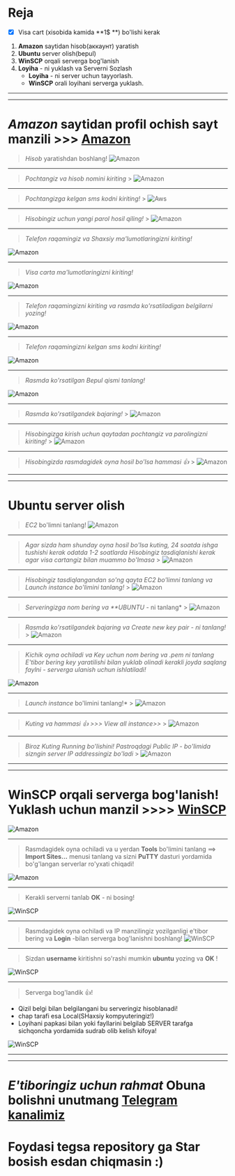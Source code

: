 # **Reja**

- [x] Visa cart (xisobida kamida **1$ **) bo'lishi kerak

1. **Amazon** saytidan hisob(аккаунт) yaratish
2. **Ubuntu** server olish(bepul)
3. **WinSCP** orqali serverga bog'lanish
3. **Loyiha** - ni yuklash va Serverni Sozlash
   - **Loyiha** - ni server uchun tayyorlash.
   - **WinSCP** orali loyihani serverga yuklash.

<hr>
<hr>

# _Amazon_ saytidan profil ochish sayt manzili >>> [Amazon](https://aws.amazon.com)

> _Hisob_ yaratishdan boshlang!
> ![Amazon](images/A1.PNG)

<hr>

> _Pochtangiz va hisob nomini kiriting_ > ![Amazon](images/a2.PNG)

<hr>

> _Pochtangizga kelgan sms kodni kiriting!_ > ![Aws](images/a4.PNG)

<hr>

> _Hisobingiz uchun yangi parol hosil qiling!_ > ![Amazon](images/a5.PNG)

<hr>

> _Telefon raqamingiz va Shaxsiy ma'lumotlaringizni kiriting!_

![Amazon](images/a6.PNG)

<hr>

> _Visa carta ma'lumotlaringizni kiriting!_

![Amazon](images/a7.PNG)

<hr>

> _Telefon raqamingizni kiriting va rasmda ko'rsatiladigan belgilarni yozing!_

![Amazon](images/a8.PNG)

<hr>

> _Telefon raqamingizni kelgan sms kodni kiriting!_

![Amazon](images/a9.PNG)

<hr>

> _Rasmda ko'rsatilgan Bepul qismi tanlang!_

![Amazon](images/a10.PNG)

<hr>

> _Rasmda ko'rsatilgandek bajaring!_ > ![Amazon](images/a11.PNG)

<hr>

> _Hisobingizga kirish uchun qaytadan pochtangiz va parolingizni kiriting!_ > ![Amazon](images/a12.PNG)

<hr>

> _Hisobingizda rasmdagidek oyna hosil bo'lsa hammasi :+1:_ > ![Amazon](images/a14.PNG)

<hr>
<hr>

# **Ubuntu** server olish

> _EC2_ bo'limni tanlang!
> ![Amazon](images/a15.PNG)

<hr>

> _Agar sizda ham shunday oyna hosil bo'lsa kuting, 24 soatda ishga tushishi kerak odatda 1-2 soatlarda Hisobingiz tasdiqlanishi kerak agar visa cartangiz bilan muammo bo'lmasa_ > ![Amazon](images/a16.PNG)

<hr>

> *Hisobingiz tasdiqlangandan so'ng qayta *EC2* bo'limni tanlang va *Launch instance* bo'limini tanlang!* > ![Amazon](images/a17.PNG)

<hr>

> _Serveringizga nom bering va \*\*UBUNTU_ - ni tanlang\* > ![Amazon](images/a18.PNG)

<hr>

> *Rasmda ko'rsatilgandek bajaring va *Create new key pair* - ni tanlang!* > ![Amazon](images/a19.PNG)

<hr>

> *Kichik oyna ochiladi va Key uchun nom bering va .pem ni tanlang *E'tibor bering key yaratilishi bilan yuklab olinadi kerakli joyda saqlang faylni* - serverga ulanish uchun ishlatiladi!*

![Amazon](images/a20.PNG)

<hr>

> _Launch instance_ bo'limini tanlang!\* > ![Amazon](images/a21.PNG)

<hr>

> *Kuting va hammasi :+1: >>> *View all instance*>>* > ![Amazon](images/a22.PNG)

<hr>

> *Biroz Kuting Running bo'lishini! Pastroqdagi *Public IP* - bo'limida sizngin server IP addressingiz bo'ladi* > ![Amazon](images/a24.PNG)

<hr>
<hr>

# **WinSCP** orqali serverga bog'lanish! Yuklash uchun manzil >>>> [WinSCP](https://winscp.net/eng/download.php)

![Amazon](images/w1.png)

<hr>

> Rasmdagidek oyna ochiladi va u yerdan **Tools** bo'limini tanlang ==> **Import Sites...** menusi tanlang va sizni **PuTTY** dasturi yordamida bo'g'langan serverlar ro'yxati chiqadi!

![Amazon](images/w2.jpg)

<hr>

> Kerakli serverni tanlab **OK** - ni bosing!

![WinSCP](images/w3.PNG)

<hr>

> Rasmdagidek oyna ochiladi va IP manzilingiz yozilganligi e'tibor bering va **Login** -bilan serverga bog'lanishni boshlang!
> ![WinSCP](images/w4.PNG)

<hr>

> Sizdan **username** kiritishni so'rashi mumkin **ubuntu** yozing va **OK** !

![WinSCP](images/w5.PNG)

<hr>

> Serverga bog'landik :+1:!

- Qizil belgi bilan belgilangani bu serveringiz hisoblanadi!
- chap tarafi esa Local(SHaxsiy kompyuteringiz!)
- Loyihani papkasi bilan yoki fayllarini belgilab SERVER tarafga sichqoncha yordamida sudrab olib kelish kifoya!

![WinSCP](images/w6.PNG)

<hr>
<hr>

# _E'tiboringiz uchun rahmat_ Obuna bolishni unutmang [Telegram kanalimiz](https://t.me/KingsOfJS)

# Foydasi tegsa repository ga Star bosish esdan chiqmasin :)
